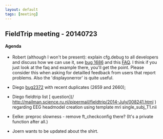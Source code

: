 ```yaml
---
layout: default
tags: [meeting]
---
```


## FieldTrip meeting - 20140723

#### Agenda

- Robert (although I won't be present): explain cfg.debug to all developers and discuss how we can use it, see [bug 1686](http://bugzilla.fieldtriptoolbox.org/show_bug.cgi?id=1686) and this [FAQ](/faq/how_can_i_debug_my_analysis_script_if_a_fieldtrip_function_gives_an_error). I think if you just look at the faq and example there, you'll get the point. Please consider this when asking for detailled feedback from users that report problems. Also the 'displayonerror' is quite useful.

- Diego [ bug2372](http://bugzilla.fieldtriptoolbox.org/show_bug.cgi?id=2372 ) with recent duplicates (2659 and 2660);

- Diego fieldtrip list [ question](/ http://mailman.science.ru.nl/pipermail/fieldtrip/2014-July/008241.html ) regarding EEG headmodel creation using template mri single_subj_T1.nii

- Eelke: preproc slowness - remove ft_checkconfig there? (It's a private function after all.)

- Joern wants to be updated about the shirt.

